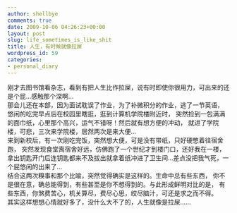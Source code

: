 ```yaml
---
author: shellbye
comments: true
date: 2009-10-06 04:26:23+00:00
layout: post
slug: life_sometimes_is_like_shit
title: 人生，有时候就像拉屎
wordpress_id: 59
categories:
- personal_diary
---
```


  
刚才去图书馆看杂志，看到有把人生比作拉屎，说有时即使你很用力，可出来的还是个屁…感触那个深啊…  
那会儿还在本部，因为面试耽误了作业，为了补微积分的作业，逃了一节英语，
悠闲的吃完早点后在校园里瞎逛，逛到计算机学院楼附近时，
突然捡到一包满满的面巾纸，心里那个高兴，运气不错呀！然后就有想方便的冲动，
就进了学院楼，可悲，三次来学院楼，居然两次是来大便…  
来到新校后，有一次刚吃完饭，突然想大便，可是没有带纸，只好硬憋着往宿舍跑，
突然发现食堂离宿舍好远，仿佛跑了一个世纪才到楼门口，还好我在一楼，
拿出钥匙开门后连钥匙都来不及拔出就拿着纸冲进了卫生间…差点没把我气死，一个屁悠闲的出来了…  
结合这两次糗事和那个比喻，突然觉得确实是这样的。生命中总有些东西，
你不是很在意，确总能得到，有些甚至是你不想得到的。与此形成鲜明对比的是，
有些东西，你煞费苦心，机关算尽，费尽心思，绞尽脑汁，可还是求之而不得。  
其实这样想想心情就好多了，没什么大不了的，人生就像是拉屎……
